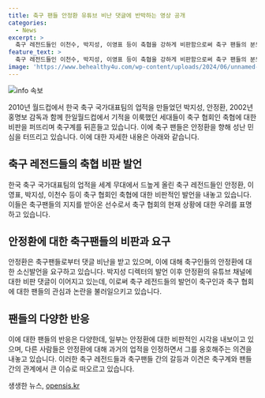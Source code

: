```yaml
---
title: 축구 팬들 안정환 유튜브 비난 댓글에 반박하는 영상 공개
categories:
  - News
excerpt: >
  축구 레전드들인 이천수, 박지성, 이영표 등이 축협을 강하게 비판함으로써 축구 팬들의 분노를 사로잡았다. 특히 안정환에 대한 비판이 소셜미디어에서 확산되고 있는 가운데, 이에 대한 여론도 엇갈리고 있다. 안정환은 유튜브 채널을 통해 안명보 감독과 함께 한일월드컵에서의 기적을 이룬 세대들의 발언에 대해 소신 발언을 요구받고 있다. 한편, 일부 팬들은 안정환에 대한 비판을 억제하라는 입장을 내다봤다. (#박지성 #안정환 #이천수 #홍명보 #이영표)
feature_text: >
  축구 레전드들인 이천수, 박지성, 이영표 등이 축협을 강하게 비판함으로써 축구 팬들의 분노를 사로잡았다. 특히 안정환에 대한 비판이 소셜미디어에서 확산되고 있는 가운데, 이에 대한 여론도 엇갈리고 있다. 안정환은 유튜브 채널을 통해 안명보 감독과 함께 한일월드컵에서의 기적을 이룬 세대들의 발언에 대해 소신 발언을 요구받고 있다. 한편, 일부 팬들은 안정환에 대한 비판을 억제하라는 입장을 내다봤다. (#박지성 #안정환 #이천수 #홍명보 #이영표)
image: 'https://www.behealthy4u.com/wp-content/uploads/2024/06/unnamed-file.png'
---
```


<p><img src="https://www.behealthy4u.com/wp-content/uploads/2024/06/unnamed-file.png" alt="info 속보" /></p>

<p>2010년 월드컵에서 한국 축구 국가대표팀의 업적을 만들었던 박지성, 안정환, 2002년 홍명보 감독과 함께 한일월드컵에서 기적을 이룩했던 세대들이 축구 협회인 축협에 대한 비판을 퍼뜨리며 축구계를 뒤흔들고 있습니다. 이에 축구 팬들은 안정환을 향해 성난 민심을 터뜨리고 있습니다. 이에 대한 자세한 내용은 아래와 같습니다.</p>

<h2 data-ke-size="size26">축구 레전드들의 축협 비판 발언</h2>

<p>한국 축구 국가대표팀의 업적을 세계 무대에서 드높게 올린 축구 레전드들인 안정환, 이영표, 박지성, 이천수 등이 축구 협회인 축협에 대한 비판적인 발언을 내놓고 있습니다. 이들은 축구팬들의 지지를 받아온 선수로서 축구 협회의 현재 상황에 대한 우려를 표명하고 있습니다.</p>

<h2 data-ke-size="size26">안정환에 대한 축구팬들의 비판과 요구</h2>

<p>안정환은 축구팬들로부터 댓글 비난을 받고 있으며, 이에 대해 축구인들의 안정환에 대한 소신발언을 요구하고 있습니다. 박지성 디렉터의 발언 이후 안정환의 유튜브 채널에 대한 비판 댓글이 이어지고 있는데, 이로써 축구 레전드들의 발언이 축구인과 축구 협회에 대한 팬들의 관심과 논란을 불러일으키고 있습니다.</p>

<h2 data-ke-size="size26">팬들의 다양한 반응</h2>

<p>이에 대한 팬들의 반응은 다양한데, 일부는 안정환에 대한 비판적인 시각을 내보이고 있으며, 다른 사람들은 안정환에 대해 과거의 업적을 인정하면서 그를 옹호해주는 의견을 내놓고 있습니다. 이러한 축구 레전드들과 축구팬들 간의 갈등과 이견은 축구계와 팬들 간의 관계에서 큰 이슈로 떠오르고 있습니다.</p>
생생한 뉴스, <a href="https://opensis.kr" rel="dofollow">opensis.kr</a>


